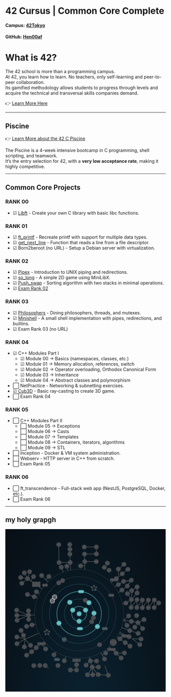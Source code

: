 # 42 Cursus | Common Core Complete

#### Campus: [42Tokyo](https://42tokyo.jp/)
#### GitHub: [Hen00af](https://github.com/Hen00af)

# What is 42?

The 42 school is more than a programming campus.  
At 42, you learn how to learn. No teachers, only self-learning and peer-to-peer collaboration.  
Its gamified methodology allows students to progress through levels and acquire the technical and transversal skills companies demand.

👉 [Learn More Here](https://42.fr/en/homepage/)

---

## Piscine
👉 [Learn More about the 42 C Piscine](https://42tokyo.jp/requirements/)

The Piscine is a 4-week intensive bootcamp in C programming, shell scripting, and teamwork.  
It’s the entry selection for 42, with a **very low acceptance rate**, making it highly competitive.

---

## Common Core Projects

### RANK 00
- ☑ [Libft](https://github.com/Hen00af/libft) - Create your own C library with basic libc functions.

### RANK 01
- ☑ [ft_printf](https://github.com/Hen00af/ft_printf) - Recreate printf with support for multiple data types.
- ☑ [get_next_line](https://github.com/Hen00af/get_next_line) - Function that reads a line from a file descriptor.
- ☑ Born2beroot (no URL) - Setup a Debian server with virtualization.

### RANK 02
- ☑ [Pipex](https://github.com/Hen00af/pipex) - Introduction to UNIX piping and redirections.
- ☑ [so_long](https://github.com/Hen00af/so-long) - A simple 2D game using MiniLibX.
- ☑ [Push_swap](https://github.com/Hen00af/push_swap) - Sorting algorithm with two stacks in minimal operations.
- ☑ [Exam Rank 02](https://github.com/Hen00af/Exam_Rank_02)

### RANK 03
- ☑ [Philosophers](https://github.com/Hen00af/philosopher) - Dining philosophers, threads, and mutexes.
- ☑ [Minishell](https://github.com/Hen00af/minishell) - A small shell implementation with pipes, redirections, and builtins.
- ☑ Exam Rank 03 (no URL)

### RANK 04
- ☑ C++ Modules Part I  
  - ☑ Module 00 → Basics (namespaces, classes, etc.)  
  - ☑ Module 01 → Memory allocation, references, switch  
  - ☑ Module 02 → Operator overloading, Orthodox Canonical Form  
  - ☑ Module 03 → Inheritance  
  - ☑ Module 04 → Abstract classes and polymorphism  
- ⬜ NetPractice - Networking & subnetting exercises.  
- ☑ [Cub3D](https://github.com/Hen00af/Cub3D) - Basic ray-casting to create 3D game.  
- ⬜ Exam Rank 04  

### RANK 05
- ⬜ C++ Modules Part II  
  - ⬜ Module 05 → Exceptions  
  - ⬜ Module 06 → Casts  
  - ⬜ Module 07 → Templates  
  - ⬜ Module 08 → Containers, iterators, algorithms  
  - ⬜ Module 09 → STL  
- ⬜ Inception - Docker & VM system administration.  
- ⬜ Webserv - HTTP server in C++ from scratch.  
- ⬜ Exam Rank 05  

### RANK 06
- ⬜ ft_transcendence - Full-stack web app (NestJS, PostgreSQL, Docker, etc.).  
- ⬜ Exam Rank 06  


---
## my holy grapgh
![holy grapgh](https://github.com/Hen00af/42Cursus_Common_Core_Curriculum/blob/main/src/holy_glaph.png)

